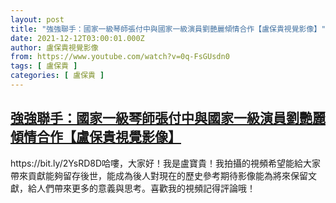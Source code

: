 ```yaml
---
layout: post
title: "強強聯手：國家一級琴師張付中與國家一級演員劉艷麗傾情合作【盧保貴視覺影像】"
date: 2021-12-12T03:00:01.000Z
author: 盧保貴視覺影像
from: https://www.youtube.com/watch?v=0q-FsGUsdn0
tags: [ 盧保貴 ]
categories: [ 盧保貴 ]
---
```

<!--1639278001000-->
[強強聯手：國家一級琴師張付中與國家一級演員劉艷麗傾情合作【盧保貴視覺影像】](https://www.youtube.com/watch?v=0q-FsGUsdn0)
------

<div>
https://bit.ly/2YsRD8D哈嘍，大家好！我是盧寶貴！我拍攝的視頻希望能給大家帶來貢獻能夠留存後世，能成為後人對現在的歷史參考期待影像能為將來保留文獻，給人們帶來更多的意義與思考。喜歡我的視頻記得評論哦！
</div>
